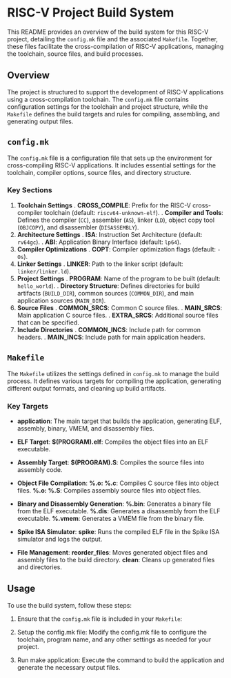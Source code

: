 # RISC-V Project Build System

This README provides an overview of the build system for this RISC-V project, detailing the `config.mk` file and the associated `Makefile`. Together, these files facilitate the cross-compilation of RISC-V applications, managing the toolchain, source files, and build processes.

## Overview

The project is structured to support the development of RISC-V applications using a cross-compilation toolchain. The `config.mk` file contains configuration settings for the toolchain and project structure, while the `Makefile` defines the build targets and rules for compiling, assembling, and generating output files.

## `config.mk`

The `config.mk` file is a configuration file that sets up the environment for cross-compiling RISC-V applications. It includes essential settings for the toolchain, compiler options, source files, and directory structure.

### Key Sections

1. **Toolchain Settings**
  . **CROSS_COMPILE**: Prefix for the RISC-V cross-compiler toolchain (default: `riscv64-unknown-elf`).
  . **Compiler and Tools**: Defines the compiler (`CC`), assembler (`AS`), linker (`LD`), object copy tool (`OBJCOPY`), and disassembler (`DISASSEMBLY`).
2. **Architecture Settings**
  . **ISA**: Instruction Set Architecture (default: `rv64gc`).
  . **ABI**: Application Binary Interface (default: `lp64`).
3. **Compiler Optimizations**
  . **COPT**: Compiler optimization flags (default: `-Os`).
4. **Linker Settings**
  . **LINKER**: Path to the linker script (default: `linker/linker.ld`).
5. **Project Settings**
  . **PROGRAM**: Name of the program to be built (default: `hello_world`).
  . **Directory Structure**: Defines directories for build artifacts (`BUILD_DIR`), common sources (`COMMON_DIR`), and main application sources (`MAIN_DIR`).
6. **Source Files**
  . **COMMON_SRCS**: Common C source files.
  . **MAIN_SRCS**: Main application C source files.
  . **EXTRA_SRCS**: Additional source files that can be specified.
7. **Include Directories**
  . **COMMON_INCS**: Include path for common headers.
  . **MAIN_INCS**: Include path for main application headers.
## `Makefile`

The `Makefile` utilizes the settings defined in `config.mk` to manage the build process. It defines various targets for compiling the application, generating different output formats, and cleaning up build artifacts.

### Key Targets

- **application**: The main target that builds the application, generating ELF, assembly, binary, VMEM, and disassembly files.

- **ELF Target**: 
   **$(PROGRAM).elf**: Compiles the object files into an ELF executable.

- **Assembly Target**: 
   **$(PROGRAM).S**: Compiles the source files into assembly code.

- **Object File Compilation**: 
   **%.o: %.c**: Compiles C source files into object files.
   **%.o: %.S**: Compiles assembly source files into object files.

- **Binary and Disassembly Generation**: 
   **%.bin**: Generates a binary file from the ELF executable.
   **%.dis**: Generates a disassembly from the ELF executable.
   **%.vmem**: Generates a VMEM file from the binary file.

- **Spike ISA Simulator**: 
   **spike**: Runs the compiled ELF file in the Spike ISA simulator and logs the output.

- **File Management**: 
   **reorder_files**: Moves generated object files and assembly files to the build directory.
   **clean**: Cleans up generated files and directories.

## Usage

To use the build system, follow these steps:

1. Ensure that the `config.mk` file is included in your `Makefile`:
2. Setup the config.mk file: Modify the config.mk file to configure the toolchain, program name, and any other settings as needed for your project.

3. Run make application: Execute the command to build the application and generate the necessary output files.
